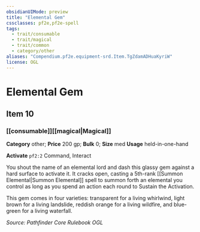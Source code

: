 ```yaml
---
obsidianUIMode: preview
title: "Elemental Gem"
cssclasses: pf2e,pf2e-spell
tags:
  - trait/consumable
  - trait/magical
  - trait/common
  - category/other
aliases: "Compendium.pf2e.equipment-srd.Item.TgZdamADHuaKyriW"
license: OGL
---
```

# Elemental Gem
## Item 10
### [[consumable]][[magical|Magical]]

**Category** other; 
**Price** 200 gp; 
**Bulk** 0; **Size** med
**Usage** held-in-one-hand

**Activate** `pf2:2` Command, Interact

You shout the name of an elemental lord and dash this glassy gem against a hard surface to activate it. It cracks open, casting a 5th-rank [[Summon Elemental|Summon Elemental]] spell to summon forth an elemental you control as long as you spend an action each round to Sustain the Activation.

This gem comes in four varieties: transparent for a living whirlwind, light brown for a living landslide, reddish orange for a living wildfire, and blue-green for a living waterfall.

*Source: Pathfinder Core Rulebook*
*OGL*